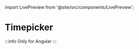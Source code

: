 import LivePreview from '@site/src/components/LivePreview';

# Timepicker

:::info
Only for Angular
:::

<LivePreview name="timepicker" height="8rem" framework="angular"></LivePreview>
